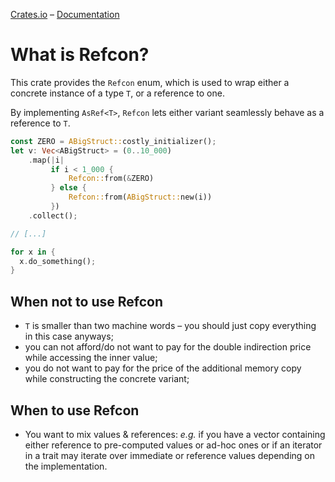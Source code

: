[Crates.io](https://crates.io/crates/refcon) – [Documentation](https://docs.rs/refcon/latest/refcon/)

# What is Refcon?

This crate provides the `Refcon` enum, which is used to wrap either a
concrete instance of a type `T`, or a reference to one.

By implementing `AsRef<T>`, `Refcon` lets either variant seamlessly
behave as a reference to `T`.

```rust
const ZERO = ABigStruct::costly_initializer();
let v: Vec<ABigStruct> = (0..10_000)
    .map(|i|
         if i < 1_000 {
             Refcon::from(&ZERO)
         } else {
             Refcon::from(ABigStruct::new(i))
         })
    .collect();

// [...]

for x in {
  x.do_something();
}
```

## When **not** to use Refcon
  - `T` is smaller than two machine words – you should just copy everything
  in this case anyways;
  - you can not afford/do not want to pay for the double indirection price
  while accessing the inner value;
  - you do not want to pay for the price of the additional memory copy while
  constructing the concrete variant;

## When to use Refcon
  - You want to mix values & references: _e.g._ if you have a vector
  containing either reference to pre-computed values or ad-hoc ones or if an
  iterator in a trait may iterate over immediate or reference values
depending on the implementation.
